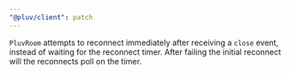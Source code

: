 ```yaml
---
"@pluv/client": patch
---
```


`PluvRoom` attempts to reconnect immediately after receiving a `close` event, instead of waiting for the reconnect timer. After failing the initial reconnect will the reconnects poll on the timer.
